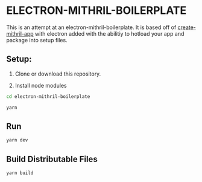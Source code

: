 # ELECTRON-MITHRIL-BOILERPLATE
This is an attempt at an electron-mithril-boilerplate. It is based off of [create-mithril-app](https://www.npmjs.com/package/create-mithril-app) with electron added with the abilitiy to hotload your app and package into setup files.

## Setup:
1. Clone or download this repository.

2. Install node modules

```bash
cd electron-mithril-boilerplate
```

```bash
yarn
```

## Run
```bash
yarn dev
```
## Build Distributable Files
```bash
yarn build
```
